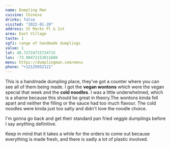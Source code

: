 ```yaml
---
name: Dumpling Man
cuisine: Chinese
drinks: false
visited: "2022-01-20"
address: St Marks Pl & 1st
area: East Village
taste: 1
sgfi: range of handmade dumplings
value: 1
lat: 40.72724715724715
lon: -73.98472153811686
menu: https://dumplingman.com/menu
phone: "+12125052121"
---
```


This is a handmade dumpling place, they've got a counter where you can see all of them being made. I got the **vegan wontons** which were the vegan special that week and the **cold noodles**. I was a little underwhelmed, which is a shame because this should be great in theory.The wontons kinda fell apart and neither the filling or the sauce had too much flavour. The cold noodles were kinda just too salty and didn't love the noodle choice.

I'm gonna go back and get their standard pan fried veggie dumplings before I say anything definitive.

Keep in mind that it takes a while for the orders to come out because everything is made fresh, and there is sadly a lot of plastic involved.
